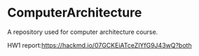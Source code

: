 # ComputerArchitecture
A repository used for computer architecture course.

HW1 report:https://hackmd.io/07GCKEiATceZlYfG9J43wQ?both
